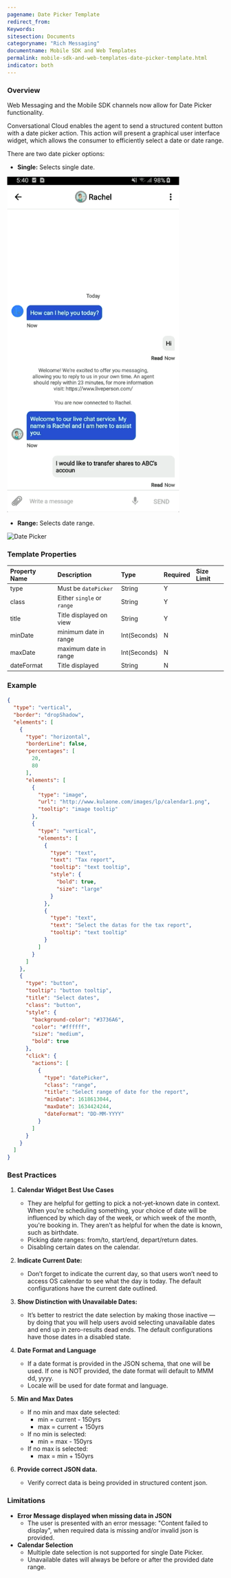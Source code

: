 ```yaml
---
pagename: Date Picker Template
redirect_from:
Keywords: 
sitesection: Documents
categoryname: "Rich Messaging"
documentname: Mobile SDK and Web Templates
permalink: mobile-sdk-and-web-templates-date-picker-template.html
indicator: both
---
```


### Overview

Web Messaging and the Mobile SDK channels now allow for Date Picker functionality.

Conversational Cloud enables the agent to send a structured content button with a date picker action. This action will present a graphical user interface widget, which allows the consumer to efficiently select a date or date range.

There are two date picker options:

* **Single:** Selects single date.

![Date Picker](images/DatePickerSingleSelection.gif)

* **Range:** Selects date range.

![Date Picker](images/DatePickerRangeSelection.gif)

### Template Properties

| Property Name | Description             | Type   | Required | Size Limit |
| :------------ | :---------------------- | :----- | :------- | :--------- |
| type          | Must be `datePicker`  | String | Y        |            |
| class   | Either `single` or `range` | String | Y        |     |
| title       | Title displayed on view         | String  | Y        |    |
| minDate          | minimum date in range  | Int(Seconds) | N        |            |
| maxDate   | maximum date in range | Int(Seconds) | N        |     |
| dateFormat       | Title displayed         | String  | N        |    |

### Example

```json
{
  "type": "vertical",
  "border": "dropShadow",
  "elements": [
    {
      "type": "horizontal",
      "borderLine": false,
      "percentages": [
        20,
        80
      ],
      "elements": [
        {
          "type": "image",
          "url": "http://www.kulaone.com/images/lp/calendar1.png",
          "tooltip": "image tooltip"
        },
        {
          "type": "vertical",
          "elements": [
            {
              "type": "text",
              "text": "Tax report",
              "tooltip": "text tooltip",
              "style": {
                "bold": true,
                "size": "large"
              }
            },
            {
              "type": "text",
              "text": "Select the datas for the tax report",
              "tooltip": "text tooltip"
            }
          ]
        }
      ]
    },
    {
      "type": "button",
      "tooltip": "button tooltip",
      "title": "Select dates",
      "class": "button",
      "style": {
        "background-color": "#3736A6",
        "color": "#ffffff",
        "size": "medium",
        "bold": true
      },
      "click": {
        "actions": [
          {
            "type": "datePicker",
            "class": "range",
            "title": "Select range of date for the report",
            "minDate": 1618613044,
            "maxDate": 1634424244,
            "dateFormat": "DD-MM-YYYY"
          }
        ]
      }
    }
  ]
}
```

### Best Practices

1. **Calendar Widget Best Use Cases**
    - They are helpful for getting to pick a not-yet-known date in context. When you're scheduling something, your choice of date will be influenced by which day of the week, or which week of the month, you're booking in. They aren't as helpful for when the date is known, such as birthdate.
    - Picking date ranges: from/to, start/end, depart/return dates.
    - Disabling certain dates on the calendar. 

2. **Indicate Current Date:** 
    - Don’t forget to indicate the current day, so that users won’t need to access OS calendar to see what the day is today. The default configurations have the current date outlined. 

3. **Show Distinction with Unavailable Dates:**
    - It’s better to restrict the date selection by making those inactive — by doing that you will help users avoid selecting unavailable dates and end up in zero-results dead ends. The default configurations have those dates in a disabled state.

4. **Date Format and Language**
    - If a date format is provided in the JSON schema, that one will be used. If one is NOT provided, the date format will default to MMM dd, yyyy.
    - Locale will be used for date format and language.

5. **Min and Max Dates**
    - If no min and max date selected:
        - min = current - 150yrs
        - max = current + 150yrs
    - If no min is selected: 
        - min = max - 150yrs
    - If no max is selected: 
        - max = min + 150yrs

6. **Provide correct JSON data.**
    - Verify correct data is being provided in structured content json. 

### Limitations

* **Error Message displayed when missing data in JSON**
    - The user is presented with an error message: "Content failed to display", when required data is missing and/or invalid json is provided. 
* **Calendar Selection**
    - Multiple date selection is not supported for single Date Picker. 
    - Unavailable dates will always be before or after the provided date range.
